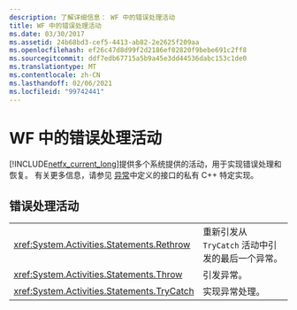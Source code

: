 ```yaml
---
description: 了解详细信息： WF 中的错误处理活动
title: WF 中的错误处理活动
ms.date: 03/30/2017
ms.assetid: 24b68bd3-cef5-4413-ab82-2e2625f209aa
ms.openlocfilehash: ef26c47d8d99f2d2186ef02820f9bebe691c2ff8
ms.sourcegitcommit: ddf7edb67715a5b9a45e3dd44536dabc153c1de0
ms.translationtype: MT
ms.contentlocale: zh-CN
ms.lasthandoff: 02/06/2021
ms.locfileid: "99742441"
---
```

# <a name="error-handling-activities-in-wf"></a>WF 中的错误处理活动

[!INCLUDE[netfx_current_long](../../../includes/netfx-current-long-md.md)]提供多个系统提供的活动，用于实现错误处理和恢复。 有关更多信息，请参见 [异常](exceptions.md)中定义的接口的私有 C++ 特定实现。  
  
## <a name="error-handling-activities"></a>错误处理活动  
  
|||  
|-|-|  
|<xref:System.Activities.Statements.Rethrow>|重新引发从 `TryCatch` 活动中引发的最后一个异常。|  
|<xref:System.Activities.Statements.Throw>|引发异常。|  
|<xref:System.Activities.Statements.TryCatch>|实现异常处理。|
